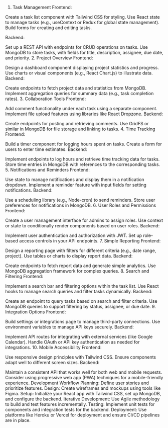 1. Task Management
Frontend:

Create a task list component with Tailwind CSS for styling.
Use React state to manage tasks (e.g., useContext or Redux for global state management).
Build forms for creating and editing tasks.

Backend:

Set up a REST API with endpoints for CRUD operations on tasks.
Use MongoDB to store tasks, with fields for title, description, assignee, due date, and priority.
2. Project Overview
Frontend:

Design a dashboard component displaying project statistics and progress.
Use charts or visual components (e.g., React Chart.js) to illustrate data.
Backend:

Create endpoints to fetch project data and statistics from MongoDB.
Implement aggregation queries for summary data (e.g., task completion rates).
3. Collaboration Tools
Frontend:

Add comment functionality under each task using a separate component.
Implement file upload features using libraries like React Dropzone.
Backend:

Create endpoints for posting and retrieving comments.
Use GridFS or similar in MongoDB for file storage and linking to tasks.
4. Time Tracking
Frontend:

Build a timer component for logging hours spent on tasks.
Create a form for users to enter time estimates.
Backend:

Implement endpoints to log hours and retrieve time tracking data for tasks.
Store time entries in MongoDB with references to the corresponding tasks.
5. Notifications and Reminders
Frontend:

Use state to manage notifications and display them in a notification dropdown.
Implement a reminder feature with input fields for setting notifications.
Backend:

Use a scheduling library (e.g., Node-cron) to send reminders.
Store user preferences for notifications in MongoDB.
6. User Roles and Permissions
Frontend:

Create a user management interface for admins to assign roles.
Use context or state to conditionally render components based on user roles.
Backend:

Implement user authentication and authorization with JWT.
Set up role-based access controls in your API endpoints.
7. Simple Reporting
Frontend:

Design a reporting page with filters for different criteria (e.g., date range, project).
Use tables or charts to display report data.
Backend:

Create endpoints to fetch report data and generate simple analytics.
Use MongoDB aggregation framework for complex queries.
8. Search and Filtering
Frontend:

Implement a search bar and filtering options within the task list.
Use React hooks to manage search queries and filter tasks dynamically.
Backend:

Create an endpoint to query tasks based on search and filter criteria.
Use MongoDB queries to support filtering by status, assignee, or due date.
9. Integration Options
Frontend:

Build settings or integrations page to manage third-party connections.
Use environment variables to manage API keys securely.
Backend:

Implement API routes for integrating with external services (like Google Calendar).
Handle OAuth or API key authentication as needed for integrations.
10. Mobile Accessibility
Frontend:

Use responsive design principles with Tailwind CSS.
Ensure components adapt well to different screen sizes.
Backend:

Maintain a consistent API that works well for both web and mobile requests.
Consider using progressive web app (PWA) techniques for a mobile-friendly experience.
Development Workflow
Planning: Define user stories and prioritize features.
Design: Create wireframes and mockups using tools like Figma.
Setup: Initialize your React app with Tailwind CSS, set up MongoDB, and configure the backend.
Iterative Development: Use Agile methodology to build and test features incrementally.
Testing: Implement unit tests for components and integration tests for the backend.
Deployment: Use platforms like Heroku or Vercel for deployment and ensure CI/CD pipelines are in place.
